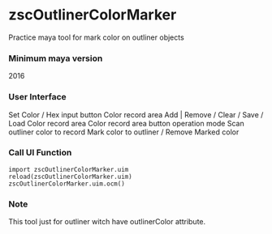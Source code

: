 # zscOutlinerColorMarker
Practice maya tool for mark color on outliner objects

### **Minimum maya version**
2016

### **User Interface**
Set Color / Hex input button
Color record area
Add | Remove / Clear / Save / Load Color record area
Color record area button operation mode
Scan outliner color to record
Mark color to outliner / Remove Marked color

### **Call UI Function**
```
import zscOutlinerColorMarker.uim
reload(zscOutlinerColorMarker.uim)
zscOutlinerColorMarker.uim.ocm() 
```

### **Note**
This tool just for outliner witch have outlinerColor attribute.

